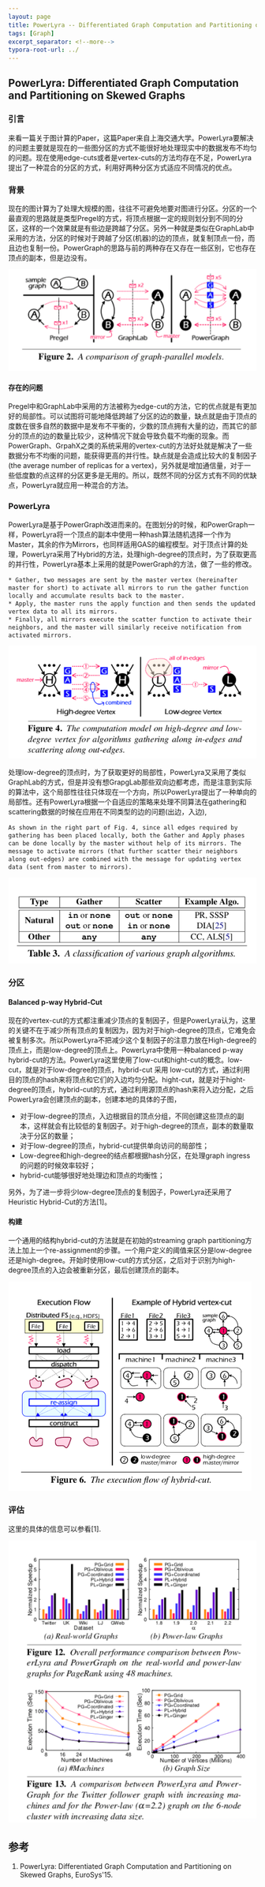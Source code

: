 ```yaml
---
layout: page
title: PowerLyra -- Differentiated Graph Computation and Partitioning on Skewed Graphs
tags: [Graph]
excerpt_separator: <!--more-->
typora-root-url: ../
---
```


## PowerLyra: Differentiated Graph Computation and Partitioning on Skewed Graphs

### 引言

   来看一篇关于图计算的Paper，这篇Paper来自上海交通大学。PowerLyra要解决的问题主要就是现在的一些图分区的方式不能很好地处理现实中的数据发布不均匀的问题。现在使用edge-cuts或者是vertex-cuts的方法均存在不足，PowerLyra提出了一种混合的分区的方式，利用好两种分区方式适应不同情况的优点。



### 背景

   现在的图计算为了处理大规模的图，往往不可避免地要对图进行分区。分区的一个最直观的思路就是类型Pregel的方式，将顶点根据一定的规则划分到不同的分区，这样的一个效果就是有些边是跨越了分区。另外一种就是类似在GraphLab中采用的方法，分区的时候对于跨越了分区(机器)的边的顶点，就复制顶点一份，而且边也复制一份。PowerGraph的思路与前的两种存在又存在一些区别，它也存在顶点的副本，但是边没有。

![powerlyra-comparison](/assets/img/powerlyra-comparison.png)

#### 存在的问题

  Pregel中和GraphLab中采用的方法被称为edge-cut的方法，它的优点就是有更加好的局部性。可以试图将可能地降低跨越了分区的边的数量，缺点就是由于顶点的度数在很多自然的数据中是发布不平衡的，少数的顶点拥有大量的边，而其它的部分的顶点的边的数量比较少，这种情况下就会导致负载不均衡的现象。而PowerGraph、GrpahX之类的系统采用的vertex-cut的方法好处就是解决了一些数据分布不均衡的问题，能获得更高的并行性。缺点就是会造成比较大的复制因子(the average number of replicas for a vertex)，另外就是增加通信量，对于一些低度数的点这样的分区更多是无用的。所以，既然不同的分区方式有不同的优缺点，PowerLyra就应用一种混合的方法。



### PowerLyra

  PowerLyra是基于PowerGraph改进而来的。在图划分的时候，和PowerGraph一样，PowerLyra将一个顶点的副本中使用一种hash算法随机选择一个作为Master，其余的作为Mirrors，也同样适用GAS的编程模型。对于顶点计算的处理，PowerLyra采用了Hybrid的方法，处理high-degree的顶点时，为了获取更高的并行性，PowerLyra基本上采用的就是PowerGraph的方法，做了一些的修改。

```
* Gather, two messages are sent by the master vertex (hereinafter master for short) to activate all mirrors to run the gather function locally and accumulate results back to the master. 
* Apply, the master runs the apply function and then sends the updated vertex data to all its mirrors. 
* Finally, all mirrors execute the scatter function to activate their neighbors, and the master will similarly receive notification from activated mirrors. 
```

![powerlyra-hybird](/assets/img/powerlyra-hybird.png)

 处理low-degree的顶点时，为了获取更好的局部性，PowerLyra又采用了类似GraphLab的方式，但是并没有想GrapgLab那些双向边都考虑，而是注意到实际的算法中，这个局部性往往只体现在一个方向，所以PowerLyra提出了一种单向的局部性。还有PowerLyra根据一个自适应的策略来处理不同算法在gathering和scattering数据的时候在应用在不同类型的边的问题(出边，入边),

```
As shown in the right part of Fig. 4, since all edges required by gathering has been placed locally, both the Gather and Apply phases can be done locally by the master without help of its mirrors. The message to activate mirrors (that further scatter their neighbors along out-edges) are combined with the message for updating vertex data (sent from master to mirrors).
```

![powerlyra-inout](/assets/img/powerlyra-inout.png)

### 分区

#### Balanced p-way Hybrid-Cut

  现在的vertex-cut的方式都注重减少顶点的复制因子，但是PowerLyra认为，这里的关键不在于减少所有顶点的复制因为，因为对于high-degree的顶点，它难免会被复制多次。所以PowerLyra不把减少这个复制因子的注意力放在High-degree的顶点上，而是low-degree的顶点上。PowerLyra中使用一种balanced p-way hybrid-cut的方法。PowerLyra这里使用了low-cut和hight-cut的概念。low-cut，就是对于low-degree的顶点，hybrid-cut 采用 low-cut的方式，通过利用目的顶点的hash来将顶点和它们的入边均匀分配。hight-cut，就是对于hight-degree的顶点，hybrid-cut的方式，通过利用源顶点的hash来将入边分配，之后PowerLyra会创建顶点的副本，创建本地的具体的子图，

* 对于low-degree的顶点，入边根据目的顶点分组，不同创建这些顶点的副本，这样就会有比较低的复制因子。对于high-degree的顶点，副本的数量取决于分区的数量；
* 对于low-degree的顶点，hybrid-cut提供单向访问的局部性；
* Low-degree和high-degree的结点都根据hash分区，在处理graph ingress的问题的时候效率较好；
* hybrid-cut能够很好地处理边和顶点的均衡性；

另外，为了进一步将少low-degree顶点的复制因子，PowerLyra还采用了Heuristic Hybrid-Cut的方法[1]。



#### 构建

  一个通用的结构hybrid-cut的方法就是在初始的streaming graph partitioning方法上加上一个re-assignment的步骤。一个用户定义的阈值来区分是low-degree还是high-degree。开始时使用low-cut的方式分区，之后对于识别为high-degree顶点的入边会被重新分区，最后创建顶点的副本。

![powerlyra-construction](/assets/img/powerlyra-construction.png)

### 评估

  这里的具体的信息可以参看[1].

![powerlyra-perf](/assets/img/powerlyra-perf.png)



## 参考

1. PowerLyra: Differentiated Graph Computation and Partitioning on Skewed Graphs, EuroSys'15.